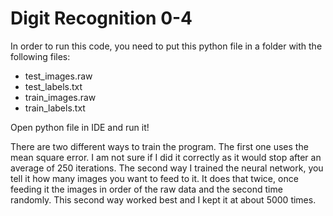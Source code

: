 # Digit Recognition 0-4

In order to run this code, you need to put this python file in a folder with the following files:
-	test_images.raw
-	test_labels.txt
-	train_images.raw
-	train_labels.txt

Open python file in IDE and run it! 

There are two different ways to train the program. The first one uses the mean square error. I am not sure if I did it correctly as it would stop after an average of 250 iterations. The second way I trained the neural network, you tell it how many images you want to feed to it. It does that twice, once feeding it the images in order of the raw data and the second time randomly. This second way worked best and I kept it at about 5000 times. 
